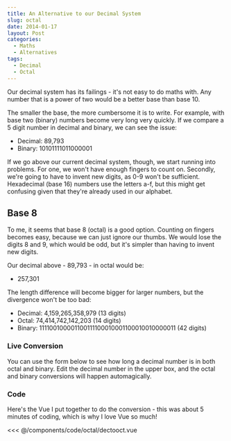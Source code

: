 ```yaml
---
title: An Alternative to our Decimal System
slug: octal
date: 2014-01-17
layout: Post
categories:
  - Maths
  - Alternatives
tags:
  - Decimal
  - Octal
---
```


Our decimal system has its failings - it's not easy to do maths with. Any number that is a power of two would be a better base than base 10.

<!-- more -->

The smaller the base, the more cumbersome it is to write. For example, with base two (binary) numbers become very long very quickly. If we compare a 5 digit number in decimal and binary, we can see the issue:

- Decimal: 89,793
- Binary: 10101111011000001

If we go above our current decimal system, though, we start running into problems. For one, we won't have enough fingers to count on. Secondly, we're going to have to invent new digits, as 0-9 won't be sufficient. Hexadecimal (base 16) numbers use the letters a-f, but this might get confusing given that they're already used in our alphabet.

## Base 8

To me, it seems that base 8 (octal) is a good option. Counting on fingers becomes easy, because we can just ignore our thumbs. We would lose the digits 8 and 9, which would be odd, but it's simpler than having to invent new digits.

Our decimal above - 89,793 - in octal would be:

- 257,301

The length difference will become bigger for larger numbers, but the divergence won't be too bad:

- Decimal: 4,159,265,358,979 (13 digits)
- Octal: 74,414,742,142,203 (14 digits)
- Binary: 111100100001100111100010001100010010000011 (42 digits)

### Live Conversion

You can use the form below to see how long a decimal number is in both octal and binary. Edit the decimal number in the upper box, and the octal and binary conversions will happen automagically.

<code-octal-dectooct />

### Code

Here's the Vue I put together to do the conversion - this was about 5 minutes of coding, which is why I love Vue so much!

<<< @/components/code/octal/dectooct.vue
